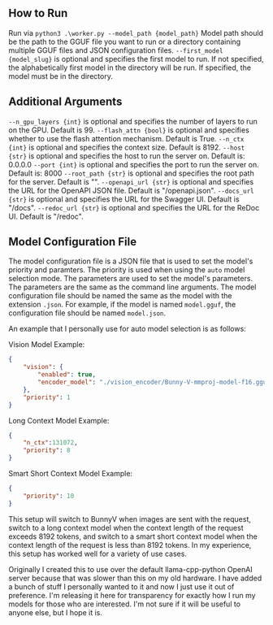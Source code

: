 ## How to Run

Run via `python3 .\worker.py --model_path {model_path}` Model path should be the path to the GGUF file you want to run or a directory containing multiple GGUF files and JSON configuration files.
`--first_model {model_slug}` is optional and specifies the first model to run. If not specified, the alphabetically first model in the directory will be run. If specified, the model must be in the directory.

## Additional Arguments
`--n_gpu_layers {int}` is optional and specifies the number of layers to run on the GPU. Default is 99.
`--flash_attn {bool}` is optional and specifies whether to use the flash attention mechanism. Default is True.
`--n_ctx {int}` is optional and specifies the context size. Default is 8192.
`--host {str}` is optional and specifies the host to run the server on. Default is: 0.0.0.0
`--port {int}` is optional and specifies the port to run the server on. Default is: 8000
`--root_path {str}` is optional and specifies the root path for the server. Default is "".
`--openapi_url {str}` is optional and specifies the URL for the OpenAPI JSON file. Default is "/openapi.json".
`--docs_url {str}` is optional and specifies the URL for the Swagger UI. Default is "/docs".
`--redoc_url {str}` is optional and specifies the URL for the ReDoc UI. Default is "/redoc".

## Model Configuration File
The model configuration file is a JSON file that is used to set the model's priority and paramters. The priority is used when using the `auto` model selection mode. The parameters are used to set the model's parameters. The parameters are the same as the command line arguments. The model configuration file should be named the same as the model with the extension `.json`. For example, if the model is named `model.gguf`, the configuration file should be named `model.json`.

An example that I personally use for auto model selection is as follows:

Vision Model Example:
```json
{
    "vision": {
        "enabled": true,
        "encoder_model": "./vision_encoder/Bunny-V-mmproj-model-f16.gguf"
    },
    "priority": 1
}
```

Long Context Model Example:
```json
{
    "n_ctx":131072,
    "priority": 8
}
```

Smart Short Context Model Example:
```json
{
    "priority": 10
}
```

This setup will switch to BunnyV when images are sent with the request, switch to a long context model when the context length of the request exceeds 8192 tokens, and switch to a smart short context model when the context length of the request is less than 8192 tokens. In my experience, this setup has worked well for a variety of use cases.

Originally I created this to use over the default llama-cpp-python OpenAI server because that was slower than this on my old hardware. I have added a bunch of stuff I personally wanted to it and now I just use it out of preference. I'm releasing it here for transparency for exactly how I run my models for those who are interested. I'm not sure if it will be useful to anyone else, but I hope it is.